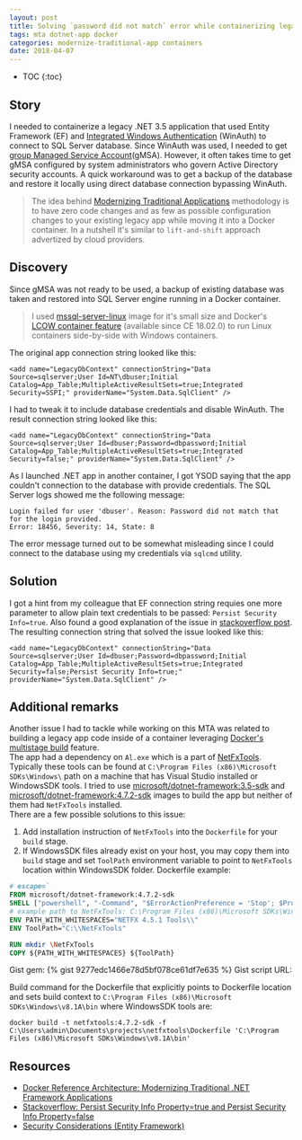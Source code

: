 ```yaml
---
layout: post
title: Solving `password did not match` error while containerizing legacy Entity Framework application
tags: mta dotnet-app docker
categories: modernize-traditional-app containers
date: 2018-04-07
---
```


* TOC
{:toc}

## Story  
I needed to containerize a legacy .NET 3.5 application that used Entity Framework (EF) and [Integrated Windows Authentication](integrated-winauth) (WinAuth) to connect to SQL Server database. Since WinAuth was used, I needed to get [group Managed Service Account](winauth-gmsa)(gMSA). However, it often takes time to get gMSA configured by system administrators who govern Active Directory security accounts. A quick workaround was to get a backup of the database and restore it locally using direct database connection bypassing WinAuth.  

> The idea behind [Modernizing Traditional Applications](docker-mta) methodology is to have zero code changes and as few as possible configuration changes to your existing legacy app while moving it into a Docker container. In a nutshell it's similar to `lift-and-shift` approach advertized by cloud providers.

## Discovery
Since gMSA was not ready to be used, a backup of existing database was taken and restored into SQL Server engine running in a Docker container.  

> I used [mssql-server-linux](mssql-server-linux) image for it's small size and Docker's [LCOW container feature](lcow) (available since CE 18.02.0) to run Linux containers side-by-side with Windows containers.

The original app connection string looked like this:
```
<add name="LegacyDbContext" connectionString="Data Source=sqlserver;User Id=NT\dbuser;Initial Catalog=App_Table;MultipleActiveResultSets=true;Integrated Security=SSPI;" providerName="System.Data.SqlClient" />
```
I had to tweak it to include database credentials and disable WinAuth. The result connection string looked like this:
```
<add name="LegacyDbContext" connectionString="Data Source=sqlserver;User Id=dbuser;Password=dbpassword;Initial Catalog=App_Table;MultipleActiveResultSets=true;Integrated Security=false;" providerName="System.Data.SqlClient" />
```
As I launched .NET app in another container, I got YSOD saying that the app couldn't connection to the database with provide credentials. The SQL Server logs showed me the following message:
```
Login failed for user 'dbuser'. Reason: Password did not match that for the login provided.
Error: 18456, Severity: 14, State: 8
```
The error message turned out to be somewhat misleading since I could connect to the database using my credentials via `sqlcmd` utility.

## Solution
I got a hint from my colleague that EF connection string requies one more parameter to allow plain text credentials to be passed: `Persist Security Info=true`. Also found a good explanation of the issue in [stackoverflow post](stackoverflow-ef).  
The resulting connection string that solved the issue looked like this:
```
<add name="LegacyDbContext" connectionString="Data Source=sqlserver;User Id=dbuser;Password=dbpassword;Initial Catalog=App_Table;MultipleActiveResultSets=true;Integrated Security=false;Persist Security Info=true;" providerName="System.Data.SqlClient" />
```

## Additional remarks
Another issue I had to tackle while working on this MTA was related to building a legacy app code inside of a container leveraging [Docker's multistage build](multistage-build) feature.  
The app had a dependency on `Al.exe` which is a part of [NetFxTools](https://docs.microsoft.com/en-us/dotnet/framework/tools/). Typically these tools can be found at `C:\Program Files (x86)\Microsoft SDKs\Windows\` path on a machine that has Visual Studio installed or WindowsSDK tools. I tried to use [microsoft/dotnet-framework:3.5-sdk](msft-dotnet-framework) and [microsoft/dotnet-framework:4.7.2-sdk](msft-dotnet-framework) images to build the app but neither of them had `NetFxTools` installed.  
There are a few possible solutions to this issue:
1. Add installation instruction of `NetFxTools` into the `Dockerfile` for your `build` stage.
2. If WindowsSDK files already exist on your host, you may copy them into `build` stage and set `ToolPath` environment variable to point to `NetFxTools` location within WindowsSDK folder. Dockerfile example:
``` Dockerfile
# escape=`
FROM microsoft/dotnet-framework:4.7.2-sdk
SHELL ["powershell", "-Command", "$ErrorActionPreference = 'Stop'; $ProgressPreference = 'SilentlyContinue';"]
# example path to NetFxTools: C:\Program Files (x86)\Microsoft SDKs\Windows\v8.1A\bin\NETFX 4.5.1 Tools
ENV PATH_WITH_WHITESPACES="NETFX 4.5.1 Tools\\"
ENV ToolPath="C:\\NetFxTools"

RUN mkdir \NetFxTools
COPY ${PATH_WITH_WHITESPACES} ${ToolPath}
```
Gist gem:
{% gist 9277edc1466e78d5bf078ce61df7e635 %}
Gist script URL:
<script src="https://gist.github.com/ivansharamok/9277edc1466e78d5bf078ce61df7e635.js"></script>

Build command for the Dockerfile that explicitly points to Dockerfile location and sets build context to `C:\Program Files (x86)\Microsoft SDKs\Windows\v8.1A\bin` where WindowsSDK tools are:
```
docker build -t netfxtools:4.7.2-sdk -f C:\Users\admin\Documents\projects\netfxtools\Dockerfile 'C:\Program Files (x86)\Microsoft SDKs\Windows\v8.1A\bin'
```

## Resources
* [Docker Reference Architecture: Modernizing Traditional .NET Framework Applications](https://success.docker.com/article/modernizing-traditional-dot-net-applications)
* [Stackoverflow: Persist Security Info Property=true and Persist Security Info Property=false](stackoverflow-ef)
* [Security Considerations (Entity Framework)](https://docs.microsoft.com/en-us/dotnet/framework/data/adonet/ef/security-considerations)

[docker-mta]: https://goto.docker.com/MTAkit.html
[mssql-server-linux]: https://store.docker.com/images/mssql-server-linux
[winauth-gmsa]: https://docs.microsoft.com/en-us/previous-versions/windows/it-pro/windows-server-2012-R2-and-2012/hh831782(v=ws.11)
[integrated-winauth]: https://success.docker.com/article/modernizing-traditional-dot-net-applications/#integratedwindowsauthentication
[lcow]: https://docs.docker.com/docker-for-windows/edge-release-notes/#docker-community-edition-18020-ce-rc1-win50-2018-01-26
[stackoverflow-ef]: https://stackoverflow.com/questions/30419627/persist-security-info-property-true-and-persist-security-info-property-false
[multistage-build]: https://docs.docker.com/develop/develop-images/multistage-build/
[msft-dotnet-framework]: https://hub.docker.com/r/microsoft/dotnet-framework/
